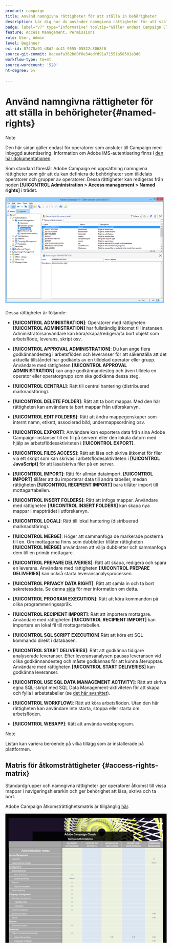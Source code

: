 ```yaml
---
product: campaign
title: Använd namngivna rättigheter för att ställa in behörigheter
description: Lär dig hur du använder namngivna rättigheter för att ställa in behörigheter
badge: label="v7" type="Informative" tooltip="Gäller endast Campaign Classic v7"
feature: Access Management, Permissions
role: User, Admin
level: Beginner
exl-id: 07470a91-d8d2-4c41-9555-05522c8068f0
source-git-commit: 8aceafa362b80f6e34edfd91a71551a58501a3d0
workflow-type: tm+mt
source-wordcount: '520'
ht-degree: 5%

---
```


# Använd namngivna rättigheter för att ställa in behörigheter{#named-rights}

>[!NOTE]
>
>Den här sidan gäller endast för operatorer som ansluter till Campaign med inbyggd autentisering. Information om Adobe IMS-autentisering finns i [den här dokumentationen](https://helpx.adobe.com/enterprise/using/manage-permissions-and-roles.html).

Som standard föreslår Adobe Campaign en uppsättning namngivna rättigheter som gör att du kan definiera de behörigheter som tilldelats operatorer och grupper av operatorer. Dessa rättigheter kan redigeras från noden **[!UICONTROL Administration > Access management > Named rights]** i trädet.

![](assets/s_ncs_admin_named_rights.png)

Dessa rättigheter är följande:

* **[!UICONTROL ADMINISTRATION]**: Operatorer med rättigheten **[!UICONTROL ADMINISTRATION]** har fullständig åtkomst till instansen. Administratörsanvändare kan köra/skapa/redigera/ta bort objekt som arbetsflöde, leverans, skript osv.

* **[!UICONTROL APPROVAL ADMINISTRATION]**: Du kan ange flera godkännandesteg i arbetsflöden och leveranser för att säkerställa att det aktuella tillståndet har godkänts av en tilldelad operator eller grupp. Användare med rättigheten **[!UICONTROL APPROVAL ADMINISTRATION]** kan ange godkännandesteg och även tilldela en operator eller operatorgrupp som ska godkänna dessa steg.

* **[!UICONTROL CENTRAL]**: Rätt till central hantering (distribuerad marknadsföring).

* **[!UICONTROL DELETE FOLDER]**: Rätt att ta bort mappar. Med den här rättigheten kan användare ta bort mappar från utforskarvyn.

* **[!UICONTROL EDIT FOLDERS]**: Rätt att ändra mappegenskaper som internt namn, etikett, associerad bild, undermappsordning osv.

* **[!UICONTROL EXPORT]**: Användare kan exportera data från sina Adobe Campaign-instanser till en fil på servern eller den lokala datorn med hjälp av arbetsflödesaktiviteten i **[!UICONTROL EXPORT]**.

* **[!UICONTROL FILES ACCESS]**: Rätt att läsa och skriva åtkomst för filer via ett skript som kan skrivas i arbetsflödesaktiviteten i **[!UICONTROL JavaScript]** för att läsa/skriva filer på en server.

* **[!UICONTROL IMPORT]**: Rätt för allmän dataimport. **[!UICONTROL IMPORT]** tillåter att du importerar data till andra tabeller, medan rättigheten **[!UICONTROL RECIPIENT IMPORT]** bara tillåter import till mottagartabellen.

* **[!UICONTROL INSERT FOLDERS]**: Rätt att infoga mappar. Användare med rättigheten **[!UICONTROL INSERT FOLDERS]** kan skapa nya mappar i mappträdet i utforskarvyn.

* **[!UICONTROL LOCAL]**: Rätt till lokal hantering (distribuerad marknadsföring).

* **[!UICONTROL MERGE]**: Höger att sammanfoga de markerade posterna till en. Om mottagarna finns som dubbletter tillåter rättigheten **[!UICONTROL MERGE]** användaren att välja dubbletter och sammanfoga dem till en primär mottagare.

* **[!UICONTROL PREPARE DELIVERIES]**: Rätt att skapa, redigera och spara en leverans. Användare med rättigheten **[!UICONTROL PREPARE DELIVERIES]** kan också starta leveransanalysprocessen.

* **[!UICONTROL PRIVACY DATA RIGHT]**: Rätt att samla in och ta bort sekretessdata. Se denna [sida](https://helpx.adobe.com/se/campaign/kb/acc-privacy.html) för mer information om detta.

* **[!UICONTROL PROGRAM EXECUTION]**: Rätt att köra kommandon på olika programmeringsspråk.

* **[!UICONTROL RECIPIENT IMPORT]**: Rätt att importera mottagare. Användare med rättigheten **[!UICONTROL RECIPIENT IMPORT]** kan importera en lokal fil till mottagartabellen.

* **[!UICONTROL SQL SCRIPT EXECUTION]** Rätt att köra ett SQL-kommando direkt i databasen.

* **[!UICONTROL START DELIVERIES]**: Rätt att godkänna tidigare analyserade leveranser. Efter leveransanalysen pausas leveransen vid olika godkännandesteg och måste godkännas för att kunna återupptas. Användare med rättigheten **[!UICONTROL START DELIVERIES]** kan godkänna leveranser.

* **[!UICONTROL USE SQL DATA MANAGEMENT ACTIVITY]**: Rätt att skriva egna SQL-skript med SQL Data Management-aktiviteten för att skapa och fylla i arbetstabeller (se [det här avsnittet](../../workflow/using/sql-data-management.md)).

* **[!UICONTROL WORKFLOW]**: Rätt att köra arbetsflöden. Utan den här rättigheten kan användare inte starta, stoppa eller starta om arbetsflöden.

* **[!UICONTROL WEBAPP]**: Rätt att använda webbprogram.

>[!NOTE]
>
>Listan kan variera beroende på vilka tillägg som är installerade på plattformen.

## Matris för åtkomsträttigheter {#access-rights-matrix}

Standardgrupper och namngivna rättigheter ger operatorer åtkomst till vissa mappar i navigeringshierarkin och ger behörighet att läsa, skriva och ta bort.

Adobe Campaign åtkomsträttighetsmatris är tillgänglig [här](/help/platform/using/assets/access-rights-matrix.pdf).

[![bild](assets/do-not-localize/user_management.png)](https://experienceleague.adobe.com/docs/campaign-classic/assets/access-rights-matrix.pdf)
